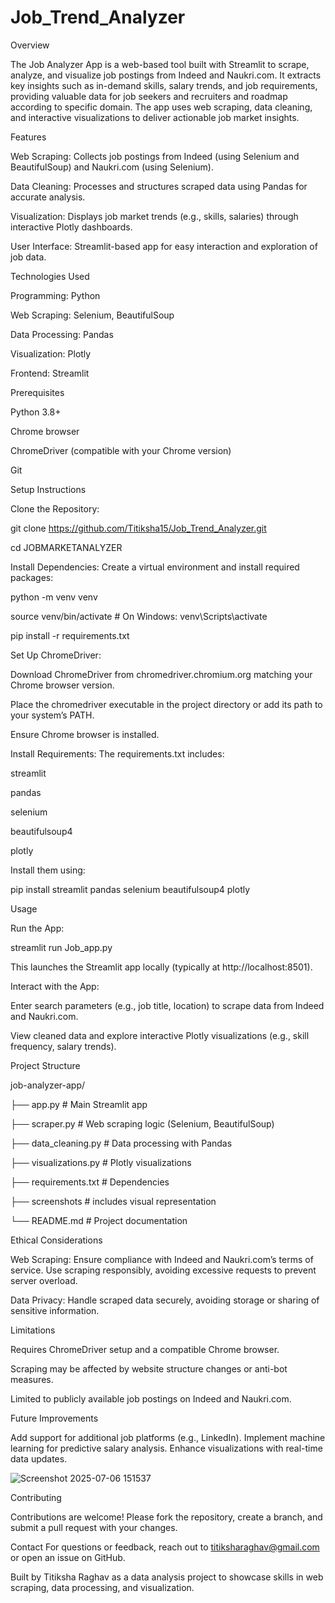# Job_Trend_Analyzer

Overview

The Job Analyzer App is a web-based tool built with Streamlit to scrape, analyze, and visualize job postings from Indeed and Naukri.com. It extracts key insights such as in-demand skills, salary trends, and job requirements, providing valuable data for job seekers and recruiters and roadmap according to specific domain. The app uses web scraping, data cleaning, and interactive visualizations to deliver actionable job market insights.


Features

Web Scraping: Collects job postings from Indeed (using Selenium and BeautifulSoup) and Naukri.com (using Selenium).

Data Cleaning: Processes and structures scraped data using Pandas for accurate analysis.

Visualization: Displays job market trends (e.g., skills, salaries) through interactive Plotly dashboards.

User Interface: Streamlit-based app for easy interaction and exploration of job data.



Technologies Used

Programming: Python

Web Scraping: Selenium, BeautifulSoup

Data Processing: Pandas

Visualization: Plotly

Frontend: Streamlit



Prerequisites

Python 3.8+

Chrome browser

ChromeDriver (compatible with your Chrome version)




Git

Setup Instructions

Clone the Repository:

git clone https://github.com/Titiksha15/Job_Trend_Analyzer.git

cd JOBMARKETANALYZER



Install Dependencies: Create a virtual environment and install required packages:

python -m venv venv

source venv/bin/activate  # On Windows: venv\Scripts\activate

pip install -r requirements.txt




Set Up ChromeDriver:

Download ChromeDriver from chromedriver.chromium.org matching your Chrome browser version.

Place the chromedriver executable in the project directory or add its path to your system’s PATH.

Ensure Chrome browser is installed.




Install Requirements: The requirements.txt includes:

streamlit

pandas

selenium

beautifulsoup4

plotly




Install them using:

pip install streamlit pandas selenium beautifulsoup4 plotly

Usage

Run the App:

streamlit run Job_app.py

This launches the Streamlit app locally (typically at http://localhost:8501).



Interact with the App:

Enter search parameters (e.g., job title, location) to scrape data from Indeed and Naukri.com.

View cleaned data and explore interactive Plotly visualizations (e.g., skill frequency, salary trends).

Project Structure

job-analyzer-app/

├── app.py               # Main Streamlit app

├── scraper.py           # Web scraping logic (Selenium, BeautifulSoup)

├── data_cleaning.py     # Data processing with Pandas

├── visualizations.py    # Plotly visualizations

├── requirements.txt     # Dependencies

├── screenshots          # includes visual representation

└── README.md            # Project documentation

Ethical Considerations

Web Scraping: Ensure compliance with Indeed and Naukri.com’s terms of service. Use scraping responsibly, avoiding excessive requests to prevent server overload.



Data Privacy: Handle scraped data securely, avoiding storage or sharing of sensitive information.

Limitations





Requires ChromeDriver setup and a compatible Chrome browser.

Scraping may be affected by website structure changes or anti-bot measures.



Limited to publicly available job postings on Indeed and Naukri.com.

Future Improvements

Add support for additional job platforms (e.g., LinkedIn).
Implement machine learning for predictive salary analysis.
Enhance visualizations with real-time data updates.


![Screenshot 2025-07-06 151537](https://github.com/user-attachments/assets/58277ad1-9681-4a65-ab64-008f6d6e6ac9)


Contributing

Contributions are welcome! Please fork the repository, create a branch, and submit a pull request with your changes.

Contact
For questions or feedback, reach out to titiksharaghav@gmail.com or open an issue on GitHub.



Built by Titiksha Raghav as a data analysis project to showcase skills in web scraping, data processing, and visualization.
